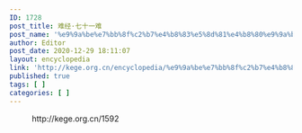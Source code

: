 ```yaml
---
ID: 1728
post_title: 难经·七十一难
post_name: '%e9%9a%be%e7%bb%8f%c2%b7%e4%b8%83%e5%8d%81%e4%b8%80%e9%9a%be'
author: Editor
post_date: 2020-12-29 18:11:07
layout: encyclopedia
link: 'http://kege.org.cn/encyclopedia/%e9%9a%be%e7%bb%8f%c2%b7%e4%b8%83%e5%8d%81%e4%b8%80%e9%9a%be'
published: true
tags: [ ]
categories: [ ]
---
```

<!-- wp:embed {"url":"http://kege.org.cn/1592","type":"wp-embed","providerNameSlug":"kege-org-cn","className":""} -->
<figure class="wp-block-embed is-type-wp-embed is-provider-kege-org-cn wp-block-embed-kege-org-cn"><div class="wp-block-embed__wrapper">
http://kege.org.cn/1592
</div></figure>
<!-- /wp:embed -->